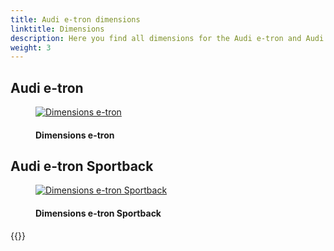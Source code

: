 ```yaml
---
title: Audi e-tron dimensions
linktitle: Dimensions
description: Here you find all dimensions for the Audi e-tron and Audi e-tron Sportback. Width, height, depth, +++
weight: 3
---
```

<!-- markdownlint-disable MD033 -->

## Audi e-tron

<figure>
    <a href="https://media.electrichasgoneaudi.net/multimedia/models/e-tron/dimensions/dimension.png">
        <img src="https://media.electrichasgoneaudi.net/multimedia/models/e-tron/dimensions/dimensions.png" alt="Dimensions e-tron" title="Dimensions e-tron">
    </a>
    <figcaption><h4>Dimensions e-tron</h4></figcaption>
</figure>

## Audi e-tron Sportback

<figure>
    <a href="https://media.electrichasgoneaudi.net/multimedia/models/e-tron/dimensions/dimensionsb.png">
        <img src="https://media.electrichasgoneaudi.net/multimedia/models/e-tron/dimensions/dimensionsbs.png" alt="Dimensions e-tron Sportback" title="Dimensions e-tron Sportback">
    </a>
    <figcaption><h4>Dimensions e-tron Sportback</h4></figcaption>
</figure>

{{<children description="true" />}}
